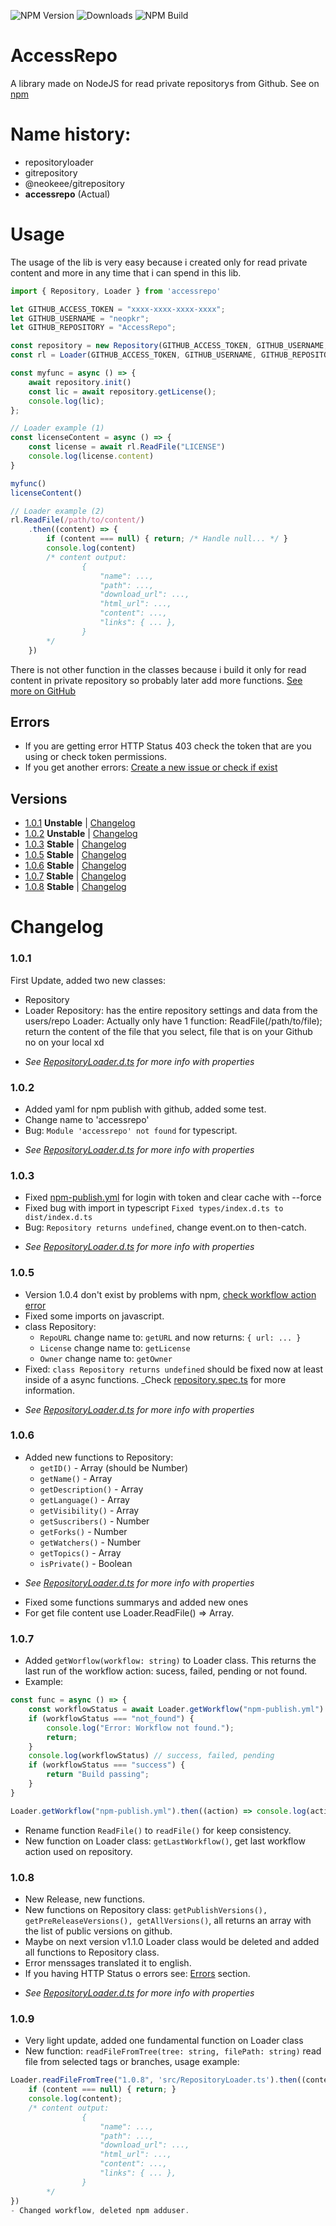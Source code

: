 ![NPM Version](https://img.shields.io/npm/v/accessrepo) 
![Downloads](https://img.shields.io/npm/dm/accessrepo)
![NPM Build](https://img.shields.io/github/actions/workflow/status/neopkr/accessrepo/npm-publish.yml)

# AccessRepo
A library made on NodeJS for read private repositorys from Github. See on [npm](https://www.npmjs.com/package/accessrepo?activeTab=readme)

# Name history:
- repositoryloader
- gitrepository
- @neokeee/gitrepository
- **accessrepo** (Actual)
# Usage
The usage of the lib is very easy because i created only for read private content and more in any time that i can spend in this lib.

```ts
import { Repository, Loader } from 'accessrepo'

let GITHUB_ACCESS_TOKEN = "xxxx-xxxx-xxxx-xxxx";
let GITHUB_USERNAME = "neopkr";
let GITHUB_REPOSITORY = "AccessRepo";

const repository = new Repository(GITHUB_ACCESS_TOKEN, GITHUB_USERNAME, GITHUB_REPOSITORY);
const rl = Loader(GITHUB_ACCESS_TOKEN, GITHUB_USERNAME, GITHUB_REPOSITORY)

const myfunc = async () => {
    await repository.init()
    const lic = await repository.getLicense();
    console.log(lic);
};

// Loader example (1)
const licenseContent = async () => {
    const license = await rl.ReadFile("LICENSE")
    console.log(license.content)
}

myfunc()
licenseContent()

// Loader example (2)
rl.ReadFile(/path/to/content/)
    .then((content) => {
        if (content === null) { return; /* Handle null... */ }
        console.log(content)
        /* content output:
                {
                    "name": ...,
                    "path": ...,
                    "download_url": ...,
                    "html_url": ...,
                    "content": ...,
                    "links": { ... },
                }
        */
    })
```

There is not other function in the classes because i build it only for read content in private repository so probably later add more functions.
[See more on GitHub](https://github.com/neopkr/AccessRepo/)

## Errors
- If you are getting error HTTP Status 403 check the token that are you using or check token permissions.
- If you get another errors: [Create a new issue or check if exist](https://github.com/neopkr/AccessRepo/issues)

## Versions
- [1.0.1](https://github.com/neopkr/AccessRepo/releases/tag/1.0.1) __Unstable__ | [Changelog](https://github.com/neopkr/AccessRepo/blob/main/README.md#101)
- [1.0.2](https://github.com/neopkr/AccessRepo/releases/tag/1.0.2) __Unstable__ | [Changelog](https://github.com/neopkr/AccessRepo/blob/main/README.md#102)
- [1.0.3](https://github.com/neopkr/AccessRepo/releases/tag/1.0.3) __Stable__   | [Changelog](https://github.com/neopkr/AccessRepo/blob/main/README.md#103)
- [1.0.5](https://github.com/neopkr/AccessRepo/releases/tag/1.0.5) __Stable__   | [Changelog](https://github.com/neopkr/AccessRepo/blob/main/README.md#105)
- [1.0.6](https://github.com/neopkr/AccessRepo/releases/tag/1.0.6) __Stable__   | [Changelog](https://github.com/neopkr/AccessRepo/blob/main/README.md#106)
- [1.0.7](https://github.com/neopkr/AccessRepo/releases/tag/1.0.7) __Stable__   | [Changelog](https://github.com/neopkr/AccessRepo/blob/main/README.md#107)
- [1.0.8](https://github.com/neopkr/AccessRepo/releases/tag/1.0.8) __Stable__   | [Changelog](https://github.com/neopkr/AccessRepo/blob/main/README.md#108)
# Changelog
### 1.0.1
First Update, added two new classes:
 - Repository
 - Loader
Repository: has the entire repository settings and data from the users/repo
Loader: Actually only have 1 function: ReadFile(/path/to/file); return the content of the file that you select, file that is on your Github no on your local xd
* _See [RepositoryLoader.d.ts](https://github.com/neopkr/AccessRepo/blob/main/dist/RepositoryLoader.d.ts) for more info with properties_
### 1.0.2
- Added yaml for npm publish with github, added some test.
- Change name to 'accessrepo'
- Bug: ```Module 'accessrepo' not found``` for typescript.
* _See [RepositoryLoader.d.ts](https://github.com/neopkr/AccessRepo/blob/main/dist/RepositoryLoader.d.ts) for more info with properties_
### 1.0.3
- Fixed [npm-publish.yml](https://github.com/neopkr/AccessRepo/blob/main/.github/workflows/npm-publish.yml) for login with token and clear cache with --force
- Fixed bug with import in typescript ``Fixed types/index.d.ts to dist/index.d.ts``
- Bug: ``Repository returns undefined``, change event.on to then-catch.
* _See [RepositoryLoader.d.ts](https://github.com/neopkr/AccessRepo/blob/main/dist/RepositoryLoader.d.ts) for more info with properties_
### 1.0.5
- Version 1.0.4 don't exist by problems with npm, [check workflow action error](https://github.com/neopkr/AccessRepo/actions/runs/5563240856)
- Fixed some imports on javascript.
- class Repository:
    - ``RepoURL`` change name to: ``getURL`` and now returns: `` { url: ... } ``
    - ``License`` change name to: ``getLicense``
    - ``Owner`` change name to: ``getOwner``
- Fixed: ```class Repository returns undefined``` should be fixed now at least inside of a async functions. _Check [repository.spec.ts](https://github.com/neopkr/AccessRepo/blob/main/tests/repository.spec.ts) for more information.
* _See [RepositoryLoader.d.ts](https://github.com/neopkr/AccessRepo/blob/main/dist/RepositoryLoader.d.ts) for more info with properties_
### 1.0.6
- Added new functions to Repository:
    - ``getID()`` - Array (should be Number)
    - ``getName()`` - Array
    - ``getDescription()`` - Array
    - ``getLanguage()`` - Array
    - ``getVisibility()`` - Array
    - ``getSuscribers()`` - Number
    - ``getForks()`` - Number
    - ``getWatchers()`` - Number
    - ``getTopics()`` - Array
    - ``isPrivate()`` - Boolean
* _See [RepositoryLoader.d.ts](https://github.com/neopkr/AccessRepo/blob/main/dist/RepositoryLoader.d.ts) for more info with properties_
- Fixed some functions summarys and added new ones
- For get file content use Loader.ReadFile() => Array.
### 1.0.7
- Added ```getWorflow(workflow: string)``` to Loader class. This returns the last run of the workflow action: sucess, failed, pending or not found.
- Example:
```ts
const func = async () => {
    const workflowStatus = await Loader.getWorkflow("npm-publish.yml")
    if (workflowStatus === "not_found") {
        console.log("Error: Workflow not found.");
        return;
    }
    console.log(workflowStatus) // success, failed, pending
    if (workflowStatus === "success") {
        return "Build passing";
    }
}

Loader.getWorkflow("npm-publish.yml").then((action) => console.log(action)) // success, failed, pending, not_found
```
- Rename function ```ReadFile()``` to ```readFile()``` for keep consistency.
- New function on Loader class: ```getLastWorkflow()```, get last workflow action used on repository.
### 1.0.8
- New Release, new functions.
- New functions on Repository class: ```getPublishVersions(), getPreReleaseVersions(), getAllVersions()```, all returns an array with the list of public versions on github.
- Maybe on next version v1.1.0 Loader class would be deleted and added all functions to Repository class.
- Error menssages translated it to english.
- If you having HTTP Status o errors see: [Errors](https://github.com/neopkr/AccessRepo/blob/main/README.md#Errors) section.
* _See [RepositoryLoader.d.ts](https://github.com/neopkr/AccessRepo/blob/main/dist/RepositoryLoader.d.ts) for more info with properties_
### 1.0.9
- Very light update, added one fundamental function on Loader class
- New function: ```readFileFromTree(tree: string, filePath: string)``` read file from selected tags or branches, usage example:
```ts
Loader.readFileFromTree("1.0.8", 'src/RepositoryLoader.ts').then((content) => {
    if (content === null) { return; }
    console.log(content);
    /* content output:
                {
                    "name": ...,
                    "path": ...,
                    "download_url": ...,
                    "html_url": ...,
                    "content": ...,
                    "links": { ... },
                }
        */
})
- Changed workflow, deleted npm adduser.
```